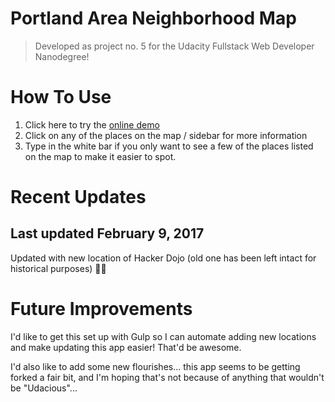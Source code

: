 # Portland Area Neighborhood Map

> Developed as project no. 5 for the Udacity Fullstack Web Developer Nanodegree!

# How To Use

1. Click here to try the [online demo](https://kotamichael.github.io/neighborhood-map-project/) 
2. Click on any of the places on the map / sidebar for more information
3. Type in the white bar if you only want to see a few of the places listed on the map to make it easier to spot.

# Recent Updates
## Last updated February 9, 2017

Updated with new location of Hacker Dojo (old one has been left intact for historical purposes) 👩🏽‍

# Future Improvements
 
I'd like to get this set up with Gulp so I can automate adding new locations and make updating this app easier! That'd be awesome.

I'd also like to add some new flourishes... this app seems to be getting forked a fair bit, and I'm hoping that's not because of anything that wouldn't be "Udacious"...